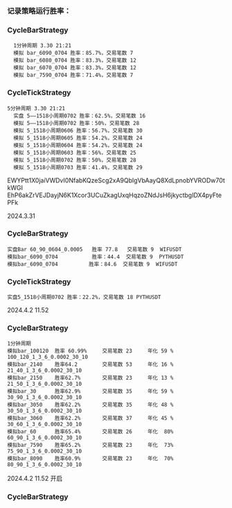 ### 记录策略运行胜率：

### CycleBarStrategy
      1分钟周期 3.30 21:21
      模拟 bar_6090_0704 胜率：85.7%，交易笔数 7 
      模拟 bar_6080_0704 胜率：83.3%，交易笔数 12
      模拟 bar_6070_0704 胜率：83.3%，交易笔数 12
      模拟 bar_7590_0704 胜率：71.4%，交易笔数 7

   

### CycleTickStrategy
    5分钟周期 3.30 21:21
      实盘 5——1518小周期0702 胜率：62.5%，交易笔数 16  
      模拟 5——1518小周期0702 胜率：50%，交易笔数 28
      模拟 5_1518小周期0606 胜率：56.7%，交易笔数 30
      模拟 5_1518小周期0605 胜率：54.2%，交易笔数 24
      模拟 5_1518小周期0604 胜率：54.2%，交易笔数 24
      模拟 5_1518小周期0603 胜率：56%，交易笔数 25
      模拟 5_1518小周期0702 胜率：50%，交易笔数 28
      模拟 5_1518小周期0703 胜率：41.4%，交易笔数 29

EWYPtt1X0jaiVWDvI0NfabKQzeScg2xA9QblgVbAayQ8XdLpnobYVRODw70tkWGI
EhP6akZrVEJDayjN6K1Xcor3UCuZkagUxqHqzoZNdJsH6jkyctbgIDX4pyFtePFk



2024.3.31
### CycleBarStrategy
    实盘Bar 60_90_0604_0.0005   胜率 77.8   交易笔数 9  WIFUSDT
    模拟bar_6090_0704           胜率：44.4  交易笔数 9  PYTHUSDT
    模拟bar_6090_0704          胜率：84.6  交易笔数 9  WIFUSDT
### CycleTickStrategy
    实盘5_1518小周期0702 胜率：22.2%，交易笔数 18 PYTHUSDT

2024.4.2 11.52
### CycleBarStrategy
    1分钟周期
    模拟bar_100120  胜率 60.99%     交易笔数 23     年化 59 %     100_120_1_3_6_0.0002_30_10
    模拟bar_2140    胜率64.2        交易笔数 53     年化 16 %     21_40_1_3_6_0.0002_30_10
    模拟bar_2150    胜率62.7%       交易笔数 23     年化 13 %     21_50_1_3_6_0.0002_30_10
    模拟bar_30      胜率62.9%       交易笔数 35     年化 59 %     30_90_1_3_6_0.0002_30_10
    模拟bar_3050    胜率62.2%       交易笔数 35     年化 48 %     30_50_1_3_6_0.0002_30_10
    模拟bar_3060    胜率62.2%       交易笔数 37     年化 45 %     30_60_1_3_6_0.0002_30_10
    模拟bar_60      胜率65.4%       交易笔数 26     年化  80%     60_90_1_3_6_0.0002_30_10
    模拟bar_7590    胜率65.2%       交易笔数 23     年化  73%     75_90_1_3_6_0.0002_30_10
    模拟bar_8090    胜率60.9%       交易笔数 23     年化  70%     80_90_1_3_6_0.0002_30_10

2024.4.2 11.52 开启
### CycleBarStrategy